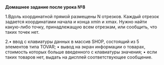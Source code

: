 **Домашнее задание после урока №8**

1.Вдоль координатной прямой размещены N отрезков. Каждый отрезок задается координатами начала и конца xmin и xmax. Нужно найти какую-либо точку, принадлежащую всем отрезкам, или сообщить, что таких точек нет.

2.• ввод с клавиатуры данных в массив SHOP, состоящий из 5 элементов типа TOVAR; • вывод на экран информации о товарах, стоимость которых больше введенного с клавиатуры значения; • если таких товаров нет, выдать на дисплей соответствующее сообщение.